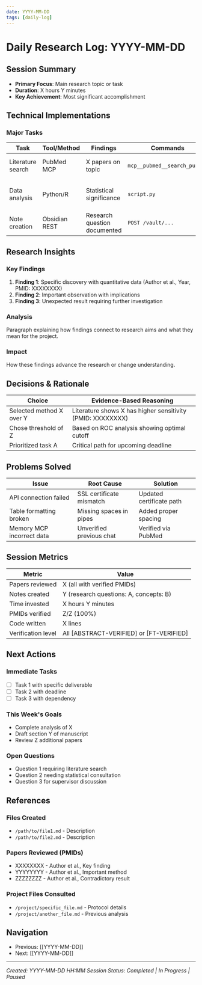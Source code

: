 ```yaml
---
date: YYYY-MM-DD
tags: [daily-log]
---
```


# Daily Research Log: YYYY-MM-DD

## Session Summary

- **Primary Focus**: Main research topic or task
- **Duration**: X hours Y minutes
- **Key Achievement**: Most significant accomplishment

## Technical Implementations

### Major Tasks

| Task | Tool/Method | Findings | Commands | Results |
| --- | --- | --- | --- | --- |
| Literature search | PubMed MCP | X papers on topic | `mcp__pubmed__search_pubmed` | Key thresholds identified |
| Data analysis | Python/R | Statistical significance | `script.py` | p<0.05 for primary outcome |
| Note creation | Obsidian REST | Research question documented | `POST /vault/...` | Complete with PMIDs |

## Research Insights

### Key Findings

1. **Finding 1**: Specific discovery with quantitative data (Author et al., Year, PMID: XXXXXXXX)
2. **Finding 2**: Important observation with implications
3. **Finding 3**: Unexpected result requiring further investigation

### Analysis

Paragraph explaining how findings connect to research aims and what they mean for the project.

### Impact

How these findings advance the research or change understanding.

## Decisions & Rationale

| Choice | Evidence-Based Reasoning |
| --- | --- |
| Selected method X over Y | Literature shows X has higher sensitivity (PMID: XXXXXXXX) |
| Chose threshold of Z | Based on ROC analysis showing optimal cutoff |
| Prioritized task A | Critical path for upcoming deadline |

## Problems Solved

| Issue | Root Cause | Solution |
| --- | --- | --- |
| API connection failed | SSL certificate mismatch | Updated certificate path |
| Table formatting broken | Missing spaces in pipes | Added proper spacing |
| Memory MCP incorrect data | Unverified previous chat | Verified via PubMed |

## Session Metrics

| Metric | Value |
| --- | --- |
| Papers reviewed | X (all with verified PMIDs) |
| Notes created | Y (research questions: A, concepts: B) |
| Time invested | X hours Y minutes |
| PMIDs verified | Z/Z (100%) |
| Code written | X lines |
| Verification level | All [ABSTRACT-VERIFIED] or [FT-VERIFIED] |

## Next Actions

### Immediate Tasks
- [ ] Task 1 with specific deliverable
- [ ] Task 2 with deadline
- [ ] Task 3 with dependency

### This Week's Goals
- Complete analysis of X
- Draft section Y of manuscript
- Review Z additional papers

### Open Questions
- Question 1 requiring literature search
- Question 2 needing statistical consultation
- Question 3 for supervisor discussion

## References

### Files Created
- `/path/to/file1.md` - Description
- `/path/to/file2.md` - Description

### Papers Reviewed (PMIDs)
- XXXXXXXX - Author et al., Key finding
- YYYYYYYY - Author et al., Important method
- ZZZZZZZZ - Author et al., Contradictory result

### Project Files Consulted
- `/project/specific_file.md` - Protocol details
- `/project/another_file.md` - Previous analysis

## Navigation

- Previous: [[YYYY-MM-DD]]
- Next: [[YYYY-MM-DD]]

---
*Created: YYYY-MM-DD HH:MM*
*Session Status: Completed | In Progress | Paused*